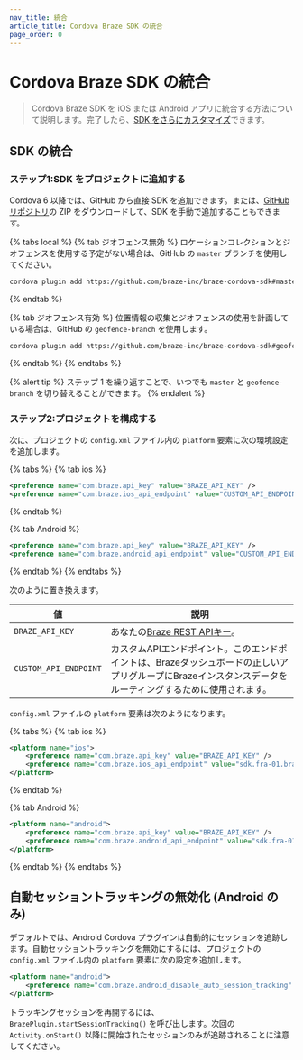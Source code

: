 ```yaml
---
nav_title: 統合
article_title: Cordova Braze SDK の統合
page_order: 0
---
```


# Cordova Braze SDK の統合

> Cordova Braze SDK を iOS または Android アプリに統合する方法について説明します。完了したら、[SDK をさらにカスタマイズ]({{site.baseurl}}/developer_guide/platform_integration_guides/cordova/initial_setup/customizations/)できます。

## SDK の統合

### ステップ1:SDK をプロジェクトに追加する

Cordova 6 以降では、GitHub から直接 SDK を追加できます。または、[GitHub リポジトリ](https://github.com/braze-inc/braze-cordova-sdk)の ZIP をダウンロードして、SDK を手動で追加することもできます。

{% tabs local %}
{% tab ジオフェンス無効 %}
ロケーションコレクションとジオフェンスを使用する予定がない場合は、GitHub の `master` ブランチを使用してください。

```bash
cordova plugin add https://github.com/braze-inc/braze-cordova-sdk#master
```
{% endtab %}

{% tab ジオフェンス有効 %}
位置情報の収集とジオフェンスの使用を計画している場合は、GitHub の `geofence-branch` を使用します。

```bash
cordova plugin add https://github.com/braze-inc/braze-cordova-sdk#geofence-branch
```
{% endtab %}
{% endtabs %}

{% alert tip %}
ステップ 1 を繰り返すことで、いつでも `master` と `geofence-branch` を切り替えることができます。
{% endalert %}

### ステップ2:プロジェクトを構成する

次に、プロジェクトの `config.xml` ファイル内の `platform` 要素に次の環境設定を追加します。

{% tabs %}
{% tab ios %}
```xml
<preference name="com.braze.api_key" value="BRAZE_API_KEY" />
<preference name="com.braze.ios_api_endpoint" value="CUSTOM_API_ENDPOINT" />
```
{% endtab %}

{% tab Android %}
```xml
<preference name="com.braze.api_key" value="BRAZE_API_KEY" />
<preference name="com.braze.android_api_endpoint" value="CUSTOM_API_ENDPOINT" />
```
{% endtab %}
{% endtabs %}

次のように置き換えます。

| 値                 | 説明                                                                                                                      |
|-----------------------|----------------------------------------------------------------------------------------------------------------------------------|
| `BRAZE_API_KEY`       | あなたの[Braze REST APIキー]({{site.baseurl}}/user_guide/administrative/app_settings/api_settings_tab/#rest-api-keys)。              |
| `CUSTOM_API_ENDPOINT` | カスタムAPIエンドポイント。このエンドポイントは、Brazeダッシュボードの正しいアプリグループにBrazeインスタンスデータをルーティングするために使用されます。 |

`config.xml` ファイルの `platform` 要素は次のようになります。

{% tabs %}
{% tab ios %}
```xml
<platform name="ios">
    <preference name="com.braze.api_key" value="BRAZE_API_KEY" />
    <preference name="com.braze.ios_api_endpoint" value="sdk.fra-01.braze.eu" />
</platform>
```
{% endtab %}

{% tab Android %}
```xml
<platform name="android">
    <preference name="com.braze.api_key" value="BRAZE_API_KEY" />
    <preference name="com.braze.android_api_endpoint" value="sdk.fra-01.braze.eu" />
</platform>
```
{% endtab %}
{% endtabs %}

## 自動セッショントラッキングの無効化 (Android のみ)

デフォルトでは、Android Cordova プラグインは自動的にセッションを追跡します。自動セッショントラッキングを無効にするには、プロジェクトの `config.xml` ファイル内の `platform` 要素に次の設定を追加します。

```xml
<platform name="android">
    <preference name="com.braze.android_disable_auto_session_tracking" value="true" />
</platform>
```

トラッキングセッションを再開するには、`BrazePlugin.startSessionTracking()` を呼び出します。次回の `Activity.onStart()` 以降に開始されたセッションのみが追跡されることに注意してください。
